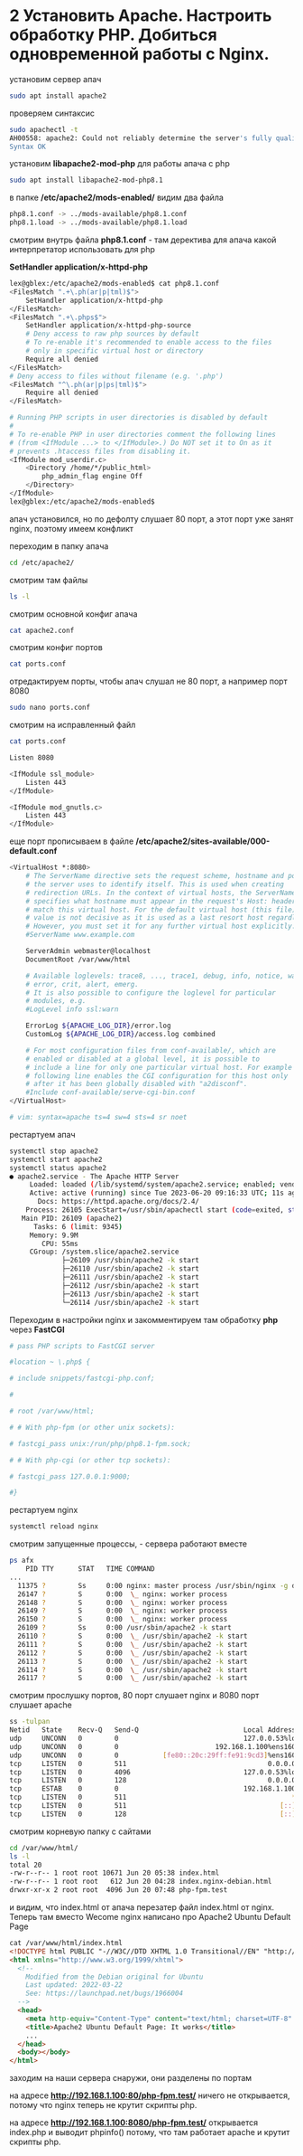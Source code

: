 # 2 Установить Apache. Настроить обработку PHP. Добиться одновременной работы с Nginx.

установим сервер апач

```bash
sudo apt install apache2
```

проверяем синтаксис

```bash
sudo apachectl -t
AH00558: apache2: Could not reliably determine the server's fully qualified domain name, using 127.0.1.1. Set the 'ServerName' directive globally to suppress this message
Syntax OK
```

установим **libapache2-mod-php<ver>** для работы апача с php

```bash
sudo apt install libapache2-mod-php8.1
```

в папке **/etc/apache2/mods-enabled/** видим два файла

```bash
php8.1.conf -> ../mods-available/php8.1.conf
php8.1.load -> ../mods-available/php8.1.load
```

смотрим внутрь файла **php8.1.conf** - там деректива для апача какой интерпретатор использовать для php

**SetHandler application/x-httpd-php**

```bash
lex@gblex:/etc/apache2/mods-enabled$ cat php8.1.conf
<FilesMatch ".+\.ph(ar|p|tml)$">
    SetHandler application/x-httpd-php
</FilesMatch>
<FilesMatch ".+\.phps$">
    SetHandler application/x-httpd-php-source
    # Deny access to raw php sources by default
    # To re-enable it's recommended to enable access to the files
    # only in specific virtual host or directory
    Require all denied
</FilesMatch>
# Deny access to files without filename (e.g. '.php')
<FilesMatch "^\.ph(ar|p|ps|tml)$">
    Require all denied
</FilesMatch>

# Running PHP scripts in user directories is disabled by default
#
# To re-enable PHP in user directories comment the following lines
# (from <IfModule ...> to </IfModule>.) Do NOT set it to On as it
# prevents .htaccess files from disabling it.
<IfModule mod_userdir.c>
    <Directory /home/*/public_html>
        php_admin_flag engine Off
    </Directory>
</IfModule>
lex@gblex:/etc/apache2/mods-enabled$
```

апач установился, но по дефолту слушает 80 порт, а этот порт уже занят nginx, поэтому имеем конфликт

переходим в папку апача

```bash
cd /etc/apache2/
```

смотрим там файлы

```bash
ls -l
```

смотрим основной конфиг апача

```bash
cat apache2.conf
```

смотрим конфиг портов

```bash
cat ports.conf
```

отредактируем порты, чтобы апач слушал не 80 порт, а например порт 8080

```bash
sudo nano ports.conf
```

смотрим на исправленный файл

```bash
cat ports.conf

Listen 8080

<IfModule ssl_module>
	Listen 443
</IfModule>

<IfModule mod_gnutls.c>
	Listen 443
</IfModule>
```

еще порт прописываем в файле **/etc/apache2/sites-available/000-default.conf**

```bash
<VirtualHost *:8080>
	# The ServerName directive sets the request scheme, hostname and port that
	# the server uses to identify itself. This is used when creating
	# redirection URLs. In the context of virtual hosts, the ServerName
	# specifies what hostname must appear in the request's Host: header to
	# match this virtual host. For the default virtual host (this file) this
	# value is not decisive as it is used as a last resort host regardless.
	# However, you must set it for any further virtual host explicitly.
	#ServerName www.example.com

	ServerAdmin webmaster@localhost
	DocumentRoot /var/www/html

	# Available loglevels: trace8, ..., trace1, debug, info, notice, warn,
	# error, crit, alert, emerg.
	# It is also possible to configure the loglevel for particular
	# modules, e.g.
	#LogLevel info ssl:warn

	ErrorLog ${APACHE_LOG_DIR}/error.log
	CustomLog ${APACHE_LOG_DIR}/access.log combined

	# For most configuration files from conf-available/, which are
	# enabled or disabled at a global level, it is possible to
	# include a line for only one particular virtual host. For example the
	# following line enables the CGI configuration for this host only
	# after it has been globally disabled with "a2disconf".
	#Include conf-available/serve-cgi-bin.conf
</VirtualHost>

# vim: syntax=apache ts=4 sw=4 sts=4 sr noet
```

рестартуем апач

```bash
systemctl stop apache2
systemctl start apache2
systemctl status apache2
● apache2.service - The Apache HTTP Server
     Loaded: loaded (/lib/systemd/system/apache2.service; enabled; vendor preset: enabled)
     Active: active (running) since Tue 2023-06-20 09:16:33 UTC; 11s ago
       Docs: https://httpd.apache.org/docs/2.4/
    Process: 26105 ExecStart=/usr/sbin/apachectl start (code=exited, status=0/SUCCESS)
   Main PID: 26109 (apache2)
      Tasks: 6 (limit: 9345)
     Memory: 9.9M
        CPU: 55ms
     CGroup: /system.slice/apache2.service
             ├─26109 /usr/sbin/apache2 -k start
             ├─26110 /usr/sbin/apache2 -k start
             ├─26111 /usr/sbin/apache2 -k start
             ├─26112 /usr/sbin/apache2 -k start
             ├─26113 /usr/sbin/apache2 -k start
             └─26114 /usr/sbin/apache2 -k start
```

Переходим в настройки nginx и закомментируем там обработку **php** через **FastCGI**

```bash
# pass PHP scripts to FastCGI server

#location ~ \.php$ {

# include snippets/fastcgi-php.conf;

#

# root /var/www/html;

# # With php-fpm (or other unix sockets):

# fastcgi_pass unix:/run/php/php8.1-fpm.sock;

# # With php-cgi (or other tcp sockets):

# fastcgi_pass 127.0.0.1:9000;

#}
```

рестартуем nginx

```bash
systemctl reload nginx
```

смотрим запущенные процессы, - сервера работают вместе

```bash
ps afx
    PID TTY      STAT   TIME COMMAND
...
  11375 ?        Ss     0:00 nginx: master process /usr/sbin/nginx -g daemon on; master_process on;
  26147 ?        S      0:00  \_ nginx: worker process
  26148 ?        S      0:00  \_ nginx: worker process
  26149 ?        S      0:00  \_ nginx: worker process
  26150 ?        S      0:00  \_ nginx: worker process
  26109 ?        Ss     0:00 /usr/sbin/apache2 -k start
  26110 ?        S      0:00  \_ /usr/sbin/apache2 -k start
  26111 ?        S      0:00  \_ /usr/sbin/apache2 -k start
  26112 ?        S      0:00  \_ /usr/sbin/apache2 -k start
  26113 ?        S      0:00  \_ /usr/sbin/apache2 -k start
  26114 ?        S      0:00  \_ /usr/sbin/apache2 -k start
  26117 ?        S      0:00  \_ /usr/sbin/apache2 -k start
```

смотрим прослушку портов, 80 порт слушает nginx и 8080 порт слушает apache

```bash
ss -tulpan
Netid   State    Recv-Q   Send-Q                          Local Address:Port       Peer Address:Port    Process
udp     UNCONN   0        0                               127.0.0.53%lo:53              0.0.0.0:*
udp     UNCONN   0        0                        192.168.1.100%ens160:68              0.0.0.0:*
udp     UNCONN   0        0           [fe80::20c:29ff:fe91:9cd3]%ens160:546                [::]:*
tcp     LISTEN   0        511                                   0.0.0.0:80              0.0.0.0:*
tcp     LISTEN   0        4096                            127.0.0.53%lo:53              0.0.0.0:*
tcp     LISTEN   0        128                                   0.0.0.0:22              0.0.0.0:*
tcp     ESTAB    0        0                               192.168.1.100:22         192.168.1.93:58054
tcp     LISTEN   0        511                                         *:8080                  *:*
tcp     LISTEN   0        511                                      [::]:80                 [::]:*
tcp     LISTEN   0        128                                      [::]:22                 [::]:*
```

смотрим корневую папку с сайтами

```bash
cd /var/www/html/
ls -l
total 20
-rw-r--r-- 1 root root 10671 Jun 20 05:38 index.html
-rw-r--r-- 1 root root   612 Jun 20 04:28 index.nginx-debian.html
drwxr-xr-x 2 root root  4096 Jun 20 07:48 php-fpm.test
```

и видим, что index.html от апача перезатер файл index.html от nginx. Теперь там вместо Wecome nginx написано про Apache2 Ubuntu Default Page

```html
cat /var/www/html/index.html
<!DOCTYPE html PUBLIC "-//W3C//DTD XHTML 1.0 Transitional//EN" "http://www.w3.org/TR/xhtml1/DTD/xhtml1-transitional.dtd">
<html xmlns="http://www.w3.org/1999/xhtml">
  <!--
    Modified from the Debian original for Ubuntu
    Last updated: 2022-03-22
    See: https://launchpad.net/bugs/1966004
  -->
  <head>
    <meta http-equiv="Content-Type" content="text/html; charset=UTF-8" />
    <title>Apache2 Ubuntu Default Page: It works</title>
    ...
  </head>
  <body></body>
</html>
```

заходим на наши сервера снаружи, они разделены по портам

на адресе **http://192.168.1.100:80/php-fpm.test/** ничего не открывается, потому что nginx теперь не крутит скрипты php.

на адресе **http://192.168.1.100:8080/php-fpm.test/** открывается index.php и выводит phpinfo() потому, что там работает apache и крутит скрипты php.
